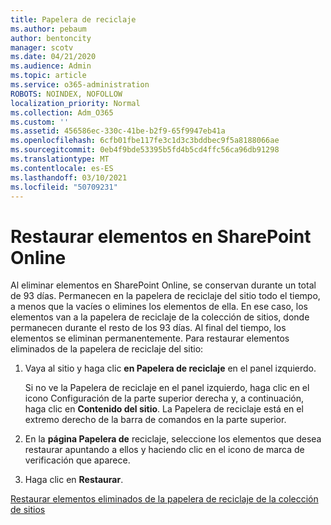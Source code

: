 ```yaml
---
title: Papelera de reciclaje
ms.author: pebaum
author: bentoncity
manager: scotv
ms.date: 04/21/2020
ms.audience: Admin
ms.topic: article
ms.service: o365-administration
ROBOTS: NOINDEX, NOFOLLOW
localization_priority: Normal
ms.collection: Adm_O365
ms.custom: ''
ms.assetid: 456586ec-330c-41be-b2f9-65f9947eb41a
ms.openlocfilehash: 6cfb01fbe117fe3c1d3c3bddbec9f5a8188066ae
ms.sourcegitcommit: 0eb4f9bde53395b5fd4b5cd4ffc56ca96db91298
ms.translationtype: MT
ms.contentlocale: es-ES
ms.lasthandoff: 03/10/2021
ms.locfileid: "50709231"
---
```

# <a name="restore-items-in-sharepoint-online"></a>Restaurar elementos en SharePoint Online

Al eliminar elementos en SharePoint Online, se conservan durante un total de 93 días. Permanecen en la papelera de reciclaje del sitio todo el tiempo, a menos que la vacíes o elimines los elementos de ella. En ese caso, los elementos van a la papelera de reciclaje de la colección de sitios, donde permanecen durante el resto de los 93 días. Al final del tiempo, los elementos se eliminan permanentemente. Para restaurar elementos eliminados de la papelera de reciclaje del sitio:
  
1. Vaya al sitio y haga clic **en Papelera de reciclaje** en el panel izquierdo. 
    
    Si no ve  la Papelera de reciclaje en el panel izquierdo, haga clic en el icono Configuración de la parte superior derecha y, a continuación, haga clic en **Contenido del sitio**. La Papelera de reciclaje está en el extremo derecho de la barra de comandos en la parte superior.
    
2. En la **página Papelera de** reciclaje, seleccione los elementos que desea restaurar apuntando a ellos y haciendo clic en el icono de marca de verificación que aparece. 
    
3. Haga clic en **Restaurar**.
    
[Restaurar elementos eliminados de la papelera de reciclaje de la colección de sitios](https://support.microsoft.com/office/restore-items-in-the-recycle-bin-that-were-deleted-from-sharepoint-or-teams-6df466b6-55f2-4898-8d6e-c0dff851a0be)
  

